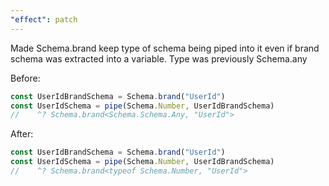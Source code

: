 ```yaml
---
"effect": patch
---
```


Made Schema.brand keep type of schema being piped into it even if brand schema was extracted into a variable. Type was previously Schema.any

Before:

```ts
const UserIdBrandSchema = Schema.brand("UserId")
const UserIdSchema = pipe(Schema.Number, UserIdBrandSchema)
//    ^? Schema.brand<Schema.Schema.Any, "UserId">
```

After:

```ts
const UserIdBrandSchema = Schema.brand("UserId")
const UserIdSchema = pipe(Schema.Number, UserIdBrandSchema)
//    ^? Schema.brand<typeof Schema.Number, "UserId">
```
